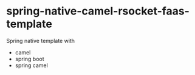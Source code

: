 # spring-native-camel-rsocket-faas-template

Spring native template with
- camel
- spring boot
- spring camel
